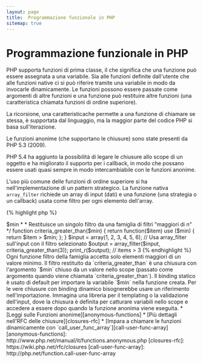 ```yaml
---
layout: page
title:  Programmazione funzionale in PHP
sitemap: true
---
```


# Programmazione funzionale in PHP

PHP supporta funzioni di prima classe, il che significa che una funzione può
essere assegnata a una variabile. Sia alle funzioni definite dall'utente che
alle funzioni native ci si può riferire tramite una variabile in modo da
invocarle dinamicamente. Le funzioni possono essere passate come argomenti di
altre funzioni e una funzione può restituire altre funzioni (una caratteristica
chiamata funzioni di ordine superiore).

La ricorsione, una caratteristicache permette a una funzione di chiamare se
stessa, è supportata dal linguaggio, ma la maggior parte del codice PHP si basa
sull'iterazione.

Le funzioni anonime (che supportano le chiusure) sono state presenti da PHP 5.3
(2009).

PHP 5.4 ha aggiunto la possibilità di legare le chiusure allo scope di un
oggetto e ha migliorato il supporto per i callback, in modo che possano essere
usati quasi sempre in modo intercambiabile con le funzioni anonime.

L'uso più comune delle funzioni di ordine superiore si ha nell'implementazione
di un pattern strategico. La funzione nativa `array_filter` richiede un array di
input (dati) e una funzione (una strategia o un callback) usata come filtro per
ogni elemento dell'array.

{% highlight php %}
<?php
$input = array(1, 2, 3, 4, 5, 6);

// Crea una nuova funzione anonima e la assegna a una variabile
$filter_even = function($item) {
    return ($item % 2) == 0;
};

// La funzione nativa array_filter accetta i dati e la funzione
$output = array_filter($input, $filter_even);

// La funzione non dev'essere per forza assegnata a una variabile. Anche questo è valido:
$output = array_filter($input, function($item) {
    return ($item % 2) == 0;
});

print_r($output);
{% endhighlight %}

Una chiusura è una funzione anonima che può accedere a variabili importate dallo
scope esterno senza usare variabili globali. In teoria, una chiusura è una
funzione con alcuni argomenti chiusi (fissi) dall'ambiente quando è definita. Le
chiusure possono aggirare le restrizioni imposte dallo scope delle variabili in
un modo pulito.

Nel prossimo esempio useremo le chiusure per definire una funzione che
restituisce un singolo filtro per `array_filter`, preso da una famiglia di
funzioni filtro.

{% highlight php %}
<?php
/**
 * Crea una funzione anonima che accetta gli elementi > $min
 *
 * Restituisce un singolo filtro da una famiglia di filtri "maggiori di n"
 */
function criteria_greater_than($min)
{
    return function($item) use ($min) {
        return $item > $min;
    };
}

$input = array(1, 2, 3, 4, 5, 6);

// Usa array_filter sull'input con il filtro selezionato
$output = array_filter($input, criteria_greater_than(3));

print_r($output); // items > 3
{% endhighlight %}

Ogni funzione filtro della famiglia accetta solo elementi maggiori di un valore
minimo. Il filtro restituito da `criteria_greater_than` è una chiusura con
l'argomento `$min` chiuso da un valore nello scope (passato come argomento
quando viene chiamata `criteria_greater_than`).

Il binding statico è usato di default per importare la variabile `$min` nella
funzione creata. Per le vere chiusure con binding dinamico bisognerebbe usare un
riferimento nell'importazione. Immagina una libreria per il templating o la
validazione dell'input, dove la chiusura è definita per catturare variabili
nello scope e accedere a essere dopo quando la funzione anonima viene eseguita.

* [Leggi sulle Funzioni anonime][anonymous-functions]
* [Più dettagli nell'RFC delle chiusure][closures-rfc]
* [Impara a chiamare le funzioni dinamicamente con `call_user_func_array`][call-user-func-array]

[anonymous-functions]: http://www.php.net/manual/it/functions.anonymous.php
[closures-rfc]: https://wiki.php.net/rfc/closures
[call-user-func-array]: http://php.net/function.call-user-func-array
